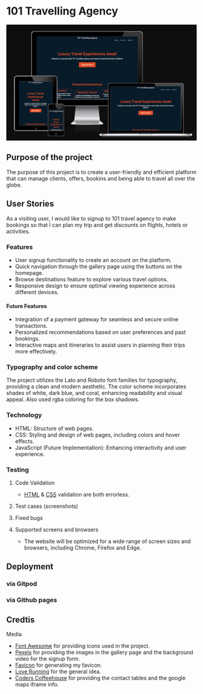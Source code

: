# 101 Travelling Agency
![Responsiveness](validation/responsive.png)

## Purpose of the project
The purpose of this project is to create a user-friendly and efficient platform that can manage clients, offers, bookins and being able to travel all over the globe.

## User Stories
As a visiting user, I would like to signup to 101 travel agency to make bookings so that I can plan my trip and get discounts on flights, hotels or activities.

### Features
- User signup functionality to create an account on the platform.
- Quick navigation through the gallery page using the buttons on the homepage. 
- Browse destinations feature to explore various travel options.
- Responsive design to ensure optimal viewing experience across different devices.

#### Future Features
- Integration of a payment gateway for seamless and secure online transactions.
- Personalized recommendations based on user preferences and past bookings.
- Interactive maps and itineraries to assist users in planning their trips more effectively.

### Typography and color scheme
The project utilizes the Lato and Roboto font families for typography, providing a clean and modern aesthetic. The color scheme incorporates shades of white, dark blue, and coral, enhancing readability and visual appeal. Also used rgba coloring for the box shadows.

### Technology
- HTML: Structure of web pages.
- CSS: Styling and design of web pages, including colors and hover effects.
- JavaScript (Future Implementation): Enhancing interactivity and user experience.

### Testing
1. Code Validation
    - [HTML](https://validator.w3.org/nu/?doc=https%3A%2F%2Fdimitris112.github.io%2Ftravel-agency-1st-official-project%2F) & [CSS](https://jigsaw.w3.org/css-validator/validator?uri=https%3A%2F%2Fdimitris112.github.io%2Ftravel-agency-1st-official-project%2F&profile=css3svg&usermedium=all&warning=1&vextwarning=&lang=en) validation are both errorless.
2. Test cases (screenshots)

3. Fixed bugs

4. Supported screens and browsers
    * The website will be optimized for a wide range of screen sizes and browsers, including Chrome, Firefox and Edge.

## Deployment
### via Gitpod
### via Github pages

## Credtis 
Media 

- [Font Awesome](https://fontawesome.com/) for providing icons used in the project.
- [Pexels](https://www.pexels.com/) for providing the images in the gallery page and the background video for the signup form.
- [Favicon](https://favicon.io/) for generating my favicon.
- [Love Running](https://github.com/Code-Institute-Solutions/love-running-v3/tree/main/8.1-testing-and-validation) for the general idea.
- [Coders Coffeehouse](https://learn.codeinstitute.net/courses/course-v1:CodeInstitute+LRR101+2021_T1/courseware/e014c29a2ac1464f9708fdedf557e533/fb53b5df2fbd47f183297ff8c93040c1/?child=first) for providing the contact tables and the google maps iframe info.